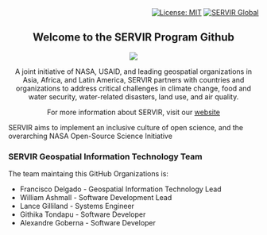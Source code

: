 <div align="right">
<a href="https://opensource.org/licenses/MIT"><img src="https://img.shields.io/badge/License-MIT-yellow.svg" alt="License: MIT"/></a>
<a href="https://servirglobal.net"><img src="https://img.shields.io/badge/SERVIR-Global-green" alt="SERVIR Global"/></a>

</div>
<div align="center">
<h2> Welcome to the SERVIR Program Github</h2>
<img src="https://tkms.servirglobal.net/static/training/SERVIR_Logo.png">
<p>A joint initiative of NASA, USAID, and leading geospatial organizations in Asia, Africa, and Latin America, 
  SERVIR partners with countries and organizations to address critical challenges in climate change, 
  food and water security, water-related disasters, land use, and air quality.</p>
<p>For more information about SERVIR, visit our <a href="https://servirglobal.net">website</a></p>
</div>

<p>SERVIR aims to implement an inclusive culture of open science, and the overarching NASA Open-Source Science Initiative</p>

<h3>SERVIR Geospatial Information Technology Team</h3>
<p>The team maintaing this GitHub Organizations is:</p>
<ul>
  <li>Francisco Delgado - Geospatial Information Technology Lead</li>
  <li>William Ashmall - Software Development Lead</li>
  <li>Lance Gilliland - Systems Engineer</li>
  <li>Githika Tondapu - Software Developer</li>
  <li>Alexandre Goberna - Software Developer</li>
</ul>
